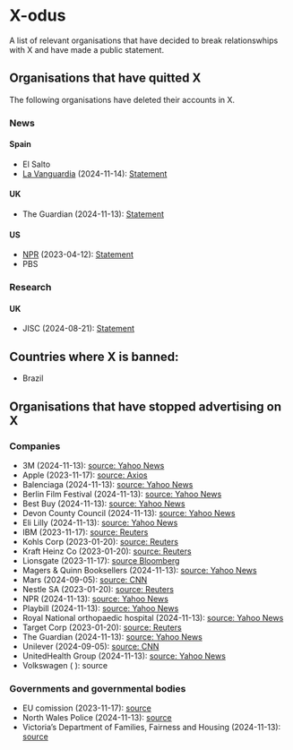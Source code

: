 # X-odus

A list of relevant organisations that have decided to break relationswhips with X and have made a public statement.

## Organisations that have quitted X

The following organisations have deleted their accounts in X.

### News

#### Spain
- El Salto
- [La Vanguardia](https://www.lavanguardia.com) (2024-11-14): [Statement](https://www.lavanguardia.com/vida/20241114/10105193/vanguardia-dejara-publicar-x-convertido-red-desinformacion.html?utm_medium=Social&utm_source=Twitter#Echobox=1731565211) 

#### UK
- The Guardian (2024-11-13): [Statement](https://www.theguardian.com/media/2024/nov/13/why-the-guardian-is-no-longer-posting-on-x) 

#### US

- [NPR](https://www.npr.org/) (2023-04-12): [Statement](https://www.npr.org/2023/04/12/1169269161/npr-leaves-twitter-government-funded-media-label) 
- PBS

### Research

#### UK

- JISC (2024-08-21): [Statement](https://www.jisc.ac.uk/news/all/our-statement-on-leaving-x-twitter)

## Countries where X is banned:

- Brazil

## Organisations that have stopped advertising on X

### Companies

- 3M (2024-11-13): [source: Yahoo News](https://uk.news.yahoo.com/brands-quit-x-twitter-guardian-175505372.html)
- Apple (2023-11-17): [source: Axios](https://www.axios.com/2023/11/17/apple-twitter-x-advertising-elon-musk-antisemitism-ads)
- Balenciaga (2024-11-13): [source: Yahoo News](https://uk.news.yahoo.com/brands-quit-x-twitter-guardian-175505372.html)
- Berlin Film Festival (2024-11-13): [source: Yahoo News](https://uk.news.yahoo.com/brands-quit-x-twitter-guardian-175505372.html)  
- Best Buy (2024-11-13): [source: Yahoo News](https://uk.news.yahoo.com/brands-quit-x-twitter-guardian-175505372.html)  
- Devon County Council (2024-11-13): [source: Yahoo News](https://uk.news.yahoo.com/brands-quit-x-twitter-guardian-175505372.html)      
- Eli Lilly (2024-11-13): [source: Yahoo News](https://uk.news.yahoo.com/brands-quit-x-twitter-guardian-175505372.html)
- IBM (2023-11-17): [source: Reuters](https://www.axios.com/2023/11/17/x-elon-musk-ibm-amazon-apple-ads-antisemitic)
- Kohls Corp (2023-01-20): [source: Reuters](https://www.axios.com/2023/11/17/x-elon-musk-ibm-amazon-apple-ads-antisemitic)
- Kraft Heinz Co (2023-01-20): [source: Reuters](https://www.axios.com/2023/11/17/x-elon-musk-ibm-amazon-apple-ads-antisemitic)
- Lionsgate (2023-11-17): [source Bloomberg](https://www.bloomberg.com/news/articles/2023-11-17/lionsgate-has-suspended-all-advertising-on-x-spokesman-says)
- Magers & Quinn Booksellers (2024-11-13): [source: Yahoo News](https://uk.news.yahoo.com/brands-quit-x-twitter-guardian-175505372.html)    
- Mars (2024-09-05): [source: CNN](https://edition.cnn.com/2024/09/05/business/advertisers-x-withdrawal/index.html)
- Nestle SA (2023-01-20): [source: Reuters](https://www.reuters.com/technology/heres-what-twitter-lost-advertising-revenue-final-months-2022-2023-01-19/)
- NPR (2024-11-13): [source: Yahoo News](https://uk.news.yahoo.com/brands-quit-x-twitter-guardian-175505372.html)       
- Playbill (2024-11-13): [source: Yahoo News](https://uk.news.yahoo.com/brands-quit-x-twitter-guardian-175505372.html)    
- Royal National orthopaedic hospital (2024-11-13): [source: Yahoo News](https://uk.news.yahoo.com/brands-quit-x-twitter-guardian-175505372.html)
- Target Corp (2023-01-20): [source: Reuters](https://www.reuters.com/technology/heres-what-twitter-lost-advertising-revenue-final-months-2022-2023-01-19/)
- The Guardian (2024-11-13): [source: Yahoo News](https://uk.news.yahoo.com/brands-quit-x-twitter-guardian-175505372.html)
- Unilever (2024-09-05): [source: CNN](https://edition.cnn.com/2024/09/05/business/advertisers-x-withdrawal/index.html)
- UnitedHealth Group (2024-11-13): [source: Yahoo News](https://uk.news.yahoo.com/brands-quit-x-twitter-guardian-175505372.html)
- Volkswagen ( ): source

### Governments and governmental bodies

- EU comission (2023-11-17): [source](https://www.politico.eu/article/no-more-ads-elon-musk-x-twitter-european-commission-tell-staff/)
- North Wales Police (2024-11-13): [source](https://uk.news.yahoo.com/brands-quit-x-twitter-guardian-175505372.html)    
- Victoria’s Department of Families, Fairness and Housing (2024-11-13): [source](https://uk.news.yahoo.com/brands-quit-x-twitter-guardian-175505372.html)    

